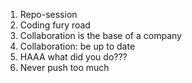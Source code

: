1. Repo-session
2. Coding fury road
3. Collaboration is the base of a company
4. Collaboration: be up to date
5. HAAA what did you do???
6. Never push too much